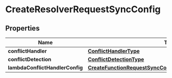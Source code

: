 

# CreateResolverRequestSyncConfig


## Properties

| Name | Type | Description | Notes |
|------------ | ------------- | ------------- | -------------|
|**conflictHandler** | [**ConflictHandlerType**](ConflictHandlerType.md) |  |  [optional] |
|**conflictDetection** | [**ConflictDetectionType**](ConflictDetectionType.md) |  |  [optional] |
|**lambdaConflictHandlerConfig** | [**CreateFunctionRequestSyncConfigLambdaConflictHandlerConfig**](CreateFunctionRequestSyncConfigLambdaConflictHandlerConfig.md) |  |  [optional] |



